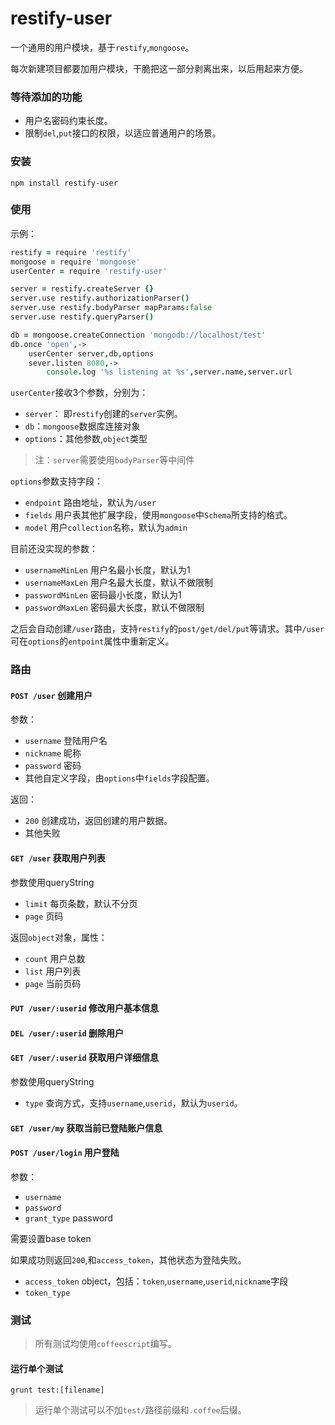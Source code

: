 # restify-user

一个通用的用户模块，基于`restify`,`mongoose`。

每次新建项目都要加用户模块，干脆把这一部分剥离出来，以后用起来方便。

### 等待添加的功能

* 用户名密码约束长度。
* 限制`del`,`put`接口的权限，以适应普通用户的场景。

### 安装
    npm install restify-user

### 使用

示例：
```coffeescript
restify = require 'restify'
mongoose = require 'mongoose'
userCenter = require 'restify-user'

server = restify.createServer {}
server.use restify.authorizationParser()
server.use restify.bodyParser mapParams:false
server.use restify.queryParser()

db = mongoose.createConnection 'mongodb://localhost/test'
db.once 'open',->
    userCenter server,db,options
    sever.listen 8080,->
        console.log '%s listening at %s',server.name,server.url
```

`userCenter`接收3个参数，分别为：

* `server`： 即`restify`创建的`server`实例。
* `db`：`mongoose`数据库连接对象
* `options`：其他参数,`object`类型

> 注：`server`需要使用`bodyParser`等中间件


`options`参数支持字段：

* `endpoint` 路由地址，默认为`/user`
* `fields` 用户表其他扩展字段，使用`mongoose`中`Schema`所支持的格式。
* `model` 用户`collection`名称，默认为`admin`

目前还没实现的参数：

* `usernameMinLen` 用户名最小长度，默认为1
* `usernameMaxLen` 用户名最大长度，默认不做限制
* `passwordMinLen` 密码最小长度，默认为1
* `passwordMaxLen` 密码最大长度，默认不做限制


之后会自动创建`/user`路由，支持`restify`的`post/get/del/put`等请求。其中`/user`可在`options`的`entpoint`属性中重新定义。

### 路由

#### `POST /user` 创建用户

参数：

* `username` 登陆用户名
* `nickname` 昵称
* `password` 密码
* 其他自定义字段，由`options`中`fields`字段配置。

返回：

* `200` 创建成功，返回创建的用户数据。
* 其他失败

#### `GET /user` 获取用户列表

参数使用queryString

* `limit` 每页条数，默认不分页
* `page` 页码

返回`object`对象，属性：

* `count` 用户总数
* `list` 用户列表
* `page` 当前页码

#### `PUT /user/:userid` 修改用户基本信息

#### `DEL /user/:userid` 删除用户

#### `GET /user/:userid` 获取用户详细信息

参数使用queryString

* `type` 查询方式，支持`username`,`userid`，默认为`userid`。

#### `GET /user/my` 获取当前已登陆账户信息


#### `POST /user/login` 用户登陆

参数：

* `username`
* `password`
* `grant_type`  password

需要设置base token

如果成功则返回`200`,和`access_token`，其他状态为登陆失败。

* `access_token` object，包括：`token`,`username`,`userid`,`nickname`字段
* `token_type`


### 测试

> 所有测试均使用`coffeescript`编写。

#### 运行单个测试

    grunt test:[filename]

> 运行单个测试可以不加`test/`路径前缀和`.coffee`后缀。


